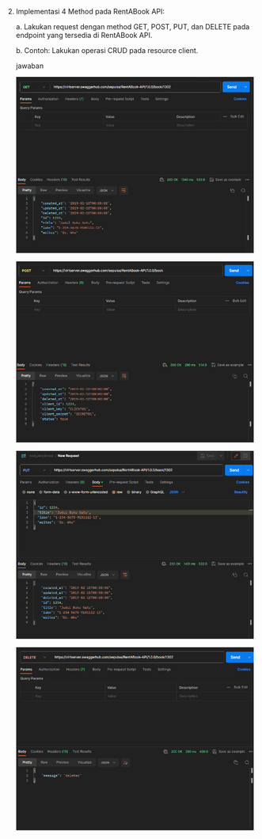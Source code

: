 2. Implementasi 4 Method pada RentABook API:

    a. Lakukan request dengan method GET, POST, PUT, dan DELETE pada endpoint yang tersedia di RentABook API.
    
    b. Contoh: Lakukan operasi CRUD pada resource client.

    jawaban

    ![alt text](https://github.com/ddzikri/de_muhammad-dzikri-rizaldi/blob/main/09_Rest-API/screenshot/soal_eksplorasi-get.png?raw=true)

    ![alt text](https://github.com/ddzikri/de_muhammad-dzikri-rizaldi/blob/main/09_Rest-API/screenshot/soal_eksplorasi-post.png?raw=true)

    ![alt text](https://github.com/ddzikri/de_muhammad-dzikri-rizaldi/blob/main/09_Rest-API/screenshot/soal_eksplorasi-put.png?raw=true)

    ![alt text](https://github.com/ddzikri/de_muhammad-dzikri-rizaldi/blob/main/09_Rest-API/screenshot/soal_eksplorasi-del.png?raw=true)
